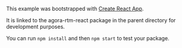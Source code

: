 This example was bootstrapped with [Create React App](https://github.com/facebook/create-react-app).

It is linked to the agora-rtm-react package in the parent directory for development purposes.

You can run `npm install` and then `npm start` to test your package.
